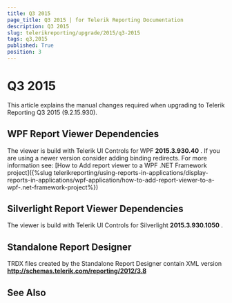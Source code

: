 ```yaml
---
title: Q3 2015
page_title: Q3 2015 | for Telerik Reporting Documentation
description: Q3 2015
slug: telerikreporting/upgrade/2015/q3-2015
tags: q3,2015
published: True
position: 3
---
```


# Q3 2015



This article explains the manual changes required when upgrading to Telerik Reporting Q3 2015 (9.2.15.930).

## WPF Report Viewer Dependencies

The viewer is build with Telerik UI Controls for WPF __2015.3.930.40__ . If you are using a newer version consider adding binding redirects. For more information see:           [How to Add report viewer to a WPF .NET Framework project]({%slug telerikreporting/using-reports-in-applications/display-reports-in-applications/wpf-application/how-to-add-report-viewer-to-a-wpf-.net-framework-project%})

## Silverlight Report Viewer Dependencies

The viewer is build with Telerik UI Controls for Silverlight __2015.3.930.1050__ .         

## Standalone Report Designer

TRDX files created by the Standalone Report Designer contain XML version __http://schemas.telerik.com/reporting/2012/3.8__ 

## See Also

